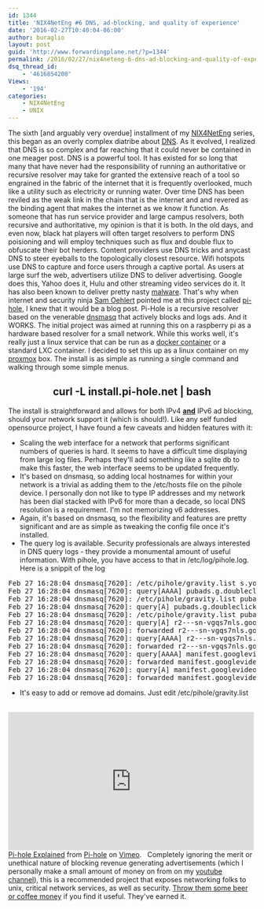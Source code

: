 ```yaml
---
id: 1344
title: 'NIX4NetEng #6 DNS, ad-blocking, and quality of experience'
date: '2016-02-27T10:40:04-06:00'
author: buraglio
layout: post
guid: 'http://www.forwardingplane.net/?p=1344'
permalink: /2016/02/27/nix4neteng-6-dns-ad-blocking-and-quality-of-experience/
dsq_thread_id:
    - '4616854208'
Views:
    - '194'
categories:
    - NIX4NetEng
    - UNIX
---
```


The sixth [and arguably very overdue] installment of my <a href="https://www.forwardingplane.net/?s=nix4neteng" target="_blank" rel="noopener noreferrer">NIX4NetEng</a> series, this began as an overly complex diatribe about <a href="https://en.wikipedia.org/wiki/Domain_Name_System" target="_blank" rel="noopener noreferrer">DNS</a>. As it evolved, I realized that DNS is so complex and far reaching that it could never be contained in one meager post. DNS is a powerful tool. It has existed for so long that many that have never had the responsibility of running an authoritative or recursive resolver may take for granted the extensive reach of a tool so engrained in the fabric of the internet that it is frequently overlooked, much like a utility such as electricity or running water. Over time DNS has been reviled as the weak link in the chain that is the internet and and revered as the binding agent that makes the internet as we know it function. As someone that has run service provider and large campus resolvers, both recursive and authoritative, my opinion is that it is both. In the old days, and even now, black hat players will often target resolvers to perform DNS poisioning and will employ techniques such as flux and double flux to obfuscate their bot herders. Content providers use DNS tricks and anycast DNS to steer eyeballs to the topologically closest resource. Wifi hotspots use DNS to capture and force users through a captive portal.
As users at large surf the web, advertisers utilize DNS to deliver advertising. Google does this, Yahoo does it, Hulu and other streaming video services do it. It has also been known to deliver pretty nasty <a href="https://en.wikipedia.org/wiki/Malvertising" target="_blank" rel="noopener noreferrer">malware</a>. That's why when internet and security ninja <a href="http://blog.samoehlert.com/" target="_blank" rel="noopener noreferrer">Sam Oehlert</a> pointed me at this project called <a href="https://pi-hole.net/" target="_blank" rel="noopener noreferrer">pi-hole</a>, I knew that it would be a blog post.
Pi-Hole is a recursive resolver based on the venerable <a href="http://www.thekelleys.org.uk/dnsmasq/doc.html" target="_blank" rel="noopener noreferrer">dnsmasq</a> that actively blocks and logs ads. And it WORKS. The initial project was aimed at running this on a raspberry pi as a hardware based resolver for a small network. While this works well, it's really just a linux service that can be run as a <a href="https://hub.docker.com/r/diginc/pi-hole/" target="_blank" rel="noopener noreferrer">docker container</a> or a standard LXC container. I decided to set this up as a linux container on my <a href="https://www.proxmox.com/en/" target="_blank" rel="noopener noreferrer">proxmox</a> box. The install is as simple as running a single command and walking through some simple menus.
<h2 class="intro-text" style="text-align: center;">curl -L install.pi-hole.net | bash</h2>
The install is straightforward and allows for both IPv4 <span style="text-decoration: underline;"><strong>and</strong></span> IPv6 ad blocking, should your network support it (which is should!). Like any self funded opensource project, I have found a few caveats and hidden features with it:
<ul>
	<li>Scaling the web interface for a network that performs significant numbers of queries is hard. It seems to have a difficult time displaying from large log files. Perhaps they'll add something like a sqlite db to make this faster, the web interface seems to be updated frequently.</li>
	<li>It's based on dnsmasq, so adding local hostnames for within your network is a trivial as adding them to the /etc/hosts file on the pihole device. I personally don not like to type IP addresses and my network has been dial stacked with IPv6 for more than a decade, so local DNS resolution is a requirement. I'm not memorizing v6 addresses.</li>
	<li>Again, it's based on dnsmasq, so the flexibility and features are pretty significant and are as simple as tweaking the config file once it's installed.</li>
	<li>The query log is available. Security professionals are always interested in DNS query logs - they provide a monumental amount of useful information. With pihole, you have access to that in /etc/log/pihole.log. Here is a snippit of the log</li>
</ul>
<pre>Feb 27 16:28:04 dnsmasq[7620]: /etc/pihole/gravity.list s.youtube.com is 10.209.209.10
Feb 27 16:28:04 dnsmasq[7620]: query[AAAA] pubads.g.doubleclick.net from 10.209.89.21
Feb 27 16:28:04 dnsmasq[7620]: /etc/pihole/gravity.list pubads.g.doubleclick.net is 2001:470:c03a:809::a
Feb 27 16:28:04 dnsmasq[7620]: query[A] pubads.g.doubleclick.net from 10.209.89.21
Feb 27 16:28:04 dnsmasq[7620]: /etc/pihole/gravity.list pubads.g.doubleclick.net is 10.209.209.10
Feb 27 16:28:04 dnsmasq[7620]: query[A] r2---sn-vgqs7nls.googlevideo.com from 10.209.89.21
Feb 27 16:28:04 dnsmasq[7620]: forwarded r2---sn-vgqs7nls.googlevideo.com to 75.75.76.76
Feb 27 16:28:04 dnsmasq[7620]: query[AAAA] r2---sn-vgqs7nls.googlevideo.com from 10.209.89.21
Feb 27 16:28:04 dnsmasq[7620]: forwarded r2---sn-vgqs7nls.googlevideo.com to 75.75.76.76
Feb 27 16:28:04 dnsmasq[7620]: query[AAAA] manifest.googlevideo.com from 10.209.89.21
Feb 27 16:28:04 dnsmasq[7620]: forwarded manifest.googlevideo.com to 75.75.76.76
Feb 27 16:28:04 dnsmasq[7620]: query[A] manifest.googlevideo.com from 10.209.89.21
Feb 27 16:28:04 dnsmasq[7620]: forwarded manifest.googlevideo.com to 75.75.76.76</pre>
<ul>
	<li>It's easy to add or remove ad domains. Just edit /etc/pihole/gravity.list</li>
</ul>
&nbsp;
<iframe src="https://player.vimeo.com/video/135965232" width="500" height="281" frameborder="0" allowfullscreen="allowfullscreen"></iframe>
<a href="https://vimeo.com/135965232">Pi-hole Explained</a> from <a href="https://vimeo.com/user40849716">Pi-hole</a> on <a href="https://vimeo.com">Vimeo</a>.
&nbsp;
Completely ignoring the merit or unethical nature of blocking revenue generating advertisements (which I personally make a small amount of money on from on my <a href="https://www.youtube.com/buraglio" target="_blank" rel="noopener noreferrer">youtube channel</a>), this is a recommended project that exposes networking folks to unix, critical network services, as well as security. <a href="https://www.paypal.com/cgi-bin/webscr?cmd=_s-xclick&amp;hosted_button_id=3J2L3Z4DHW9UY" target="_blank" rel="noopener noreferrer">Throw them some beer or coffee money</a> if you find it useful. They've earned it.